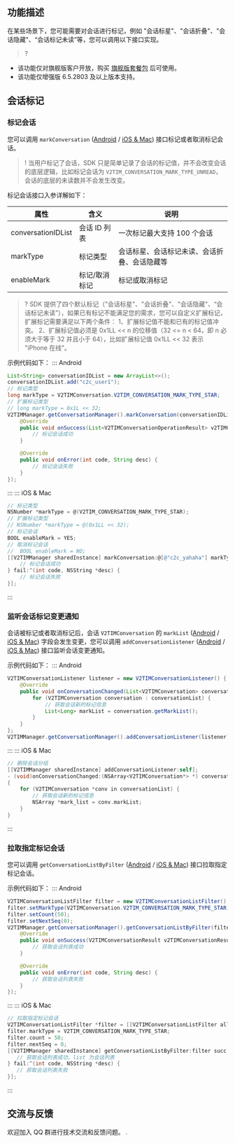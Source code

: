 ## 功能描述
在某些场景下，您可能需要对会话进行标记，例如 "会话标星"、"会话折叠"、"会话隐藏"、“会话标记未读”等，您可以调用以下接口实现。
> ?
- 该功能仅对旗舰版客户开放，购买 [旗舰版套餐包](https://buy.cloud.tencent.com/avc?from=17220) 后可使用。
- 该功能仅增强版 6.5.2803 及以上版本支持。

## 会话标记

### 标记会话
您可以调用 `markConversation` ([Android](https://im.sdk.qcloud.com/doc/zh-cn/classcom_1_1tencent_1_1imsdk_1_1v2_1_1V2TIMConversationManager.html#aa1dab66f08df9aef4acb0aad8cb77d72) / [iOS & Mac](https://im.sdk.qcloud.com/doc/zh-cn/categoryV2TIMManager_07Conversation_08.html#a77c02a146f774979e1e04d7334cd2d06)) 接口标记或者取消标记会话。
> ! 当用户标记了会话，SDK 只是简单记录了会话的标记值，并不会改变会话的底层逻辑，比如标记会话为 `V2TIM_CONVERSATION_MARK_TYPE_UNREAD`，会话的底层的未读数并不会发生改变。

标记会话接口入参详解如下：

| 属性 |  含义 | 说明 |
| --- |  --- | --- |
| conversationIDList | 会话 ID 列表| 一次标记最大支持 100 个会话 |
| markType | 标记类型| 会话标星、会话标记未读、会话折叠、会话隐藏等|
| enableMark | 标记/取消标记| 标记或取消标记|

> ? SDK 提供了四个默认标记（"会话标星"、"会话折叠"、"会话隐藏"、“会话标记未读”），如果已有标记不能满足您的需求，您可以自定义扩展标记，扩展标记需要满足以下两个条件：
1、扩展标记值不能和已有的标记值冲突。
2、扩展标记值必须是 0x1LL << n 的位移值（32 <= n < 64，即 n 必须大于等于 32 并且小于 64），比如扩展标记值 0x1LL << 32 表示 "iPhone 在线"。

示例代码如下：
<dx-tabs>
::: Android
```java
List<String> conversationIDList = new ArrayList<>();
conversationIDList.add("c2c_user1");
// 标记类型
long markType = V2TIMConversation.V2TIM_CONVERSATION_MARK_TYPE_STAR;
// 扩展标记类型
// long markType = 0x1L << 32;
V2TIMManager.getConversationManager().markConversation(conversationIDList, markType, true, new V2TIMValueCallback<List<V2TIMConversationOperationResult>>() {
    @Override
    public void onSuccess(List<V2TIMConversationOperationResult> v2TIMConversationOperationResults) {
        // 标记会话成功
    }

    @Override
    public void onError(int code, String desc) {
        // 标记会话失败
    }
});
```
:::
::: iOS & Mac
```objectivec
// 标记类型
NSNumber *markType = @(V2TIM_CONVERSATION_MARK_TYPE_STAR);
// 扩展标记类型
// NSNumber *markType = @(0x1LL << 32);
// 标记会话
BOOL enableMark = YES; 
// 取消标记会话
//  BOOL enableMark = NO; 
[[V2TIMManager sharedInstance] markConversation:@[@"c2c_yahaha"] markType:markType enableMark:enableMark succ:^(NSArray<V2TIMConversationOperationResult *> *result){
    // 标记会话成功
} fail:^(int code, NSString *desc) {
    // 标记会话失败
}];
```
:::
</dx-tabs>

### 监听会话标记变更通知
会话被标记或者取消标记后，会话 `V2TIMConversation` 的 `markList` ([Android](https://im.sdk.qcloud.com/doc/zh-cn/classcom_1_1tencent_1_1imsdk_1_1v2_1_1V2TIMConversation.html#af8ed1769cee83f972be1727d35e10eb6) / [iOS & Mac](https://im.sdk.qcloud.com/doc/zh-cn/interfaceV2TIMConversation.html#a1778161ca64b919acb1a10c8520538e6)) 字段会发生变更，您可以调用 `addConversationListener` ([Android](https://im.sdk.qcloud.com/doc/zh-cn/classcom_1_1tencent_1_1imsdk_1_1v2_1_1V2TIMConversationManager.html#a806534684e5d4d01b94126cd1397fee4) / [iOS & Mac](https://im.sdk.qcloud.com/doc/zh-cn/categoryV2TIMManager_07Conversation_08.html#a39b4f352f1740171fb56143149201cd9)) 接口监听会话变更通知。

示例代码如下：
<dx-tabs>
::: Android
```java
V2TIMConversationListener listener = new V2TIMConversationListener() {
    @Override
    public void onConversationChanged(List<V2TIMConversation> conversationList) {
        for (V2TIMConversation conversation : conversationList) {
            // 获取会话新的标记信息
            List<Long> markList = conversation.getMarkList();
        }
    }
};
V2TIMManager.getConversationManager().addConversationListener(listener);
```
:::
::: iOS & Mac
```objectivec
// 删除会话分组
[[V2TIMManager sharedInstance] addConversationListener:self];
- (void)onConversationChanged:(NSArray<V2TIMConversation*> *) conversationList
{
    for (V2TIMConversation *conv in conversationList) {
        // 获取会话新的标记信息
        NSArray *mark_list = conv.markList;
    }
}
```
:::
</dx-tabs>


### 拉取指定标记会话
您可以调用 `getConversationListByFilter` ([Android](https://im.sdk.qcloud.com/doc/zh-cn/classcom_1_1tencent_1_1imsdk_1_1v2_1_1V2TIMConversationManager.html#a806534684e5d4d01b94126cd1397fee4) / [iOS & Mac](https://im.sdk.qcloud.com/doc/zh-cn/categoryV2TIMManager_07Conversation_08.html#a39b4f352f1740171fb56143149201cd9)) 接口拉取指定标记会话。

示例代码如下：
<dx-tabs>
::: Android
```java
V2TIMConversationListFilter filter = new V2TIMConversationListFilter();
filter.setMarkType(V2TIMConversation.V2TIM_CONVERSATION_MARK_TYPE_STAR);
filter.setCount(50);
filter.setNextSeq(0);
V2TIMManager.getConversationManager().getConversationListByFilter(filter, new V2TIMValueCallback<V2TIMConversationResult>() {
    @Override
    public void onSuccess(V2TIMConversationResult v2TIMConversationResult) {
        // 获取会话列表成功
    }

    @Override
    public void onError(int code, String desc) {
        // 获取会话列表失败
    }
});
```
:::
::: iOS & Mac
```objectivec
// 拉取指定标记会话
V2TIMConversationListFilter *filter = [[V2TIMConversationListFilter alloc] init];
filter.markType = V2TIM_CONVERSATION_MARK_TYPE_STAR;
filter.count = 50;
filter.nextSeq = 0;
[[V2TIMManager sharedInstance] getConversationListByFilter:filter succ:^(NSArray<V2TIMConversation *> *list, uint64_t nextSeq, BOOL isFinished) {
   // 获取会话列表成功，list 为会话列表
} fail:^(int code, NSString *desc) {
   // 获取会话列表失败
}];
```
:::
</dx-tabs>

## 交流与反馈
欢迎加入 QQ 群进行技术交流和反馈问题。
<img src="https://sdk-im-1252463788.cos.ap-hongkong.myqcloud.com/tools/resource/officialwebsite/pictures/doc_sdk_qq_group.jpg" style="zoom:20%;"/>
